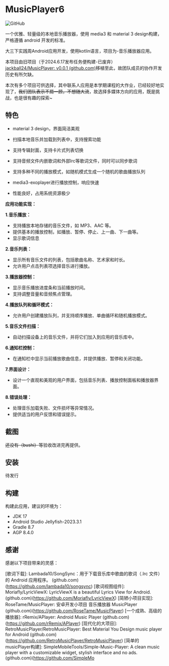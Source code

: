 # MusicPlayer6

![GitHub](https://img.shields.io/github/license/AkaneTan/Gramophone?style=flat-square&logoColor=white&labelColor=black&color=white)

一个优雅、轻量级的本地音乐播放器，使用 media3 和 material 3 design构建，严格遵循 android 开发的标准。

大三下实践周Android应用开发，使用kotlin语言，项目为-音乐播放器应用。

本项目由旧项目（于2024.6.17发布任务便构建-已废弃）[jackball24/MusicPlayer: v0.0.1 (github.com)](https://github.com/jackball24/MusicPlayer)移植至此，故团队成员的协作开发历史有所欠缺。

本次有多个项目可供选择，其中联系人应用是本学期课程的大作业，已经较好地实现了，~~我们团队表示不屑一顾，不想随大流~~，故选择多媒体方向的应用，既是挑战，也是很有趣的探索~

## 特色

- material 3 design，界面简洁美观

- 扫描本地音乐并加载到列表中，支持搜索功能

- 支持专辑封面，支持卡片式列表切换

- 支持音频文件内嵌歌词和外部lrc等歌词文件，同时可以同步歌词

- 支持多种不同的播放模式，如随机模式生成一个随机的歌曲播放队列

- media3-exoplayer进行播放控制，响应快速

- 性能良好，占用系统资源极少

  

**应用功能实现：**

**1.音乐播放：**

- 支持播放本地存储的音乐文件，如 MP3、AAC 等。
- 提供基本的播放控制，如播放、暂停、停止、上一曲、下一曲等。
- 显示歌词信息

**2.音乐列表：**

- 显示所有音乐文件的列表，包括歌曲名称、艺术家和时长。
- 允许用户点击列表项选择音乐进行播放。 

**3.播放器控制：**

- 显示音乐播放进度条和当前播放时间。
- 支持调整音量和音频焦点管理。

**4.播放队列和循环模式：**

- 允许用户创建播放队列，并支持顺序播放、单曲循环和随机播放模式。 

**5.音乐文件扫描：**

- 自动扫描设备上的音乐文件，并将它们加入到应用的音乐库中。 

**6.通知栏控制：**

- 在通知栏中显示当前播放歌曲信息，并提供播放、暂停和关闭功能。 

**7.界面设计：**

- 设计一个直观和美观的用户界面，包括音乐列表、播放控制面板和播放器界面。 

**8.错误处理：**

- 处理音乐加载失败、文件损坏等异常情况。
- 提供适当的用户反馈和错误提示。



## 截图

~~还没有（bushi）~~等验收改进完再提供。



## 安装

待发行



## 构建

构建此应用，建议的环境为：

- JDK 17
- Android Studio Jellyfish-2023.3.1
- Gradle 8.7
- AGP 8.4.0



## 感谢

感谢以下项目带来的灵感：

[歌词下载]: Lambada10/SongSync：用于下载音乐库中歌曲的歌词（.lrc 文件）的 Android 应用程序。 (github.com)(https://github.com/lambada10/songsync)
[歌词视图组件]: Moriafly/LyricViewX: LyricViewX is a beautiful Lyrics View for Android. (github.com)(https://github.com/Moriafly/LyricViewX)
[简陋小项目实现]: RoseTame/MusicPlayer: 安卓开发小项目 音乐播放器 MusicPlayer (github.com)(https://github.com/RoseTame/MusicPlayer)
[一个成熟、高级的播放器]: rRemix/APlayer: Android Music Player (github.com)(https://github.com/rRemix/APlayer)
[现代化的大项目]: RetroMusicPlayer/RetroMusicPlayer: Best Material You Design music player for Android (github.com)(https://github.com/RetroMusicPlayer/RetroMusicPlayer)
[简单的musicPlayer构建]: SimpleMobileTools/Simple-Music-Player: A clean music player with a customizable widget, stylish interface and no ads. (github.com)(https://github.com/SimpleMo

